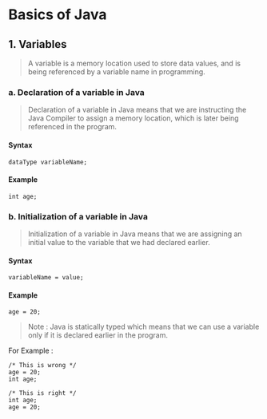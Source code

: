# Basics of Java

## 1. Variables
> A variable is a memory location used to store data values, and is being referenced by a variable name in programming.

### a. Declaration of a variable in Java
> Declaration of a variable in Java means that we are instructing the Java Compiler to assign a memory location, which is later being referenced in the program.
#### Syntax
`dataType variableName;`
#### Example
`int age;`

### b. Initialization of a variable in Java
> Initialization of a variable in Java means that we are assigning an initial value to the variable that we had declared earlier.
#### Syntax
`variableName = value;`
#### Example
`age = 20;`

> Note : Java is statically typed which means that we can use a variable only if it is declared earlier in the program.
    
For Example : 
```
/* This is wrong */
age = 20;
int age;

/* This is right */
int age;
age = 20;
```